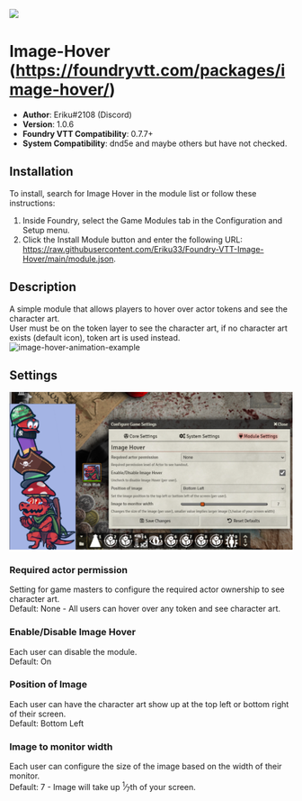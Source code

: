 ![](https://img.shields.io/badge/Foundry-v0.7.7-informational)

# Image-Hover (https://foundryvtt.com/packages/image-hover/)

* **Author**: Eriku#2108 (Discord)
* **Version**: 1.0.6
* **Foundry VTT Compatibility**: 0.7.7+
* **System Compatibility**: dnd5e and maybe others but have not checked.

## Installation
To install, search for Image Hover in the module list or follow these instructions:

1.  Inside Foundry, select the Game Modules tab in the Configuration and Setup menu.
2.  Click the Install Module button and enter the following URL:<br>https://raw.githubusercontent.com/Eriku33/Foundry-VTT-Image-Hover/main/module.json.

## Description
A simple module that allows players to hover over actor tokens and see the character art.<br>
User must be on the token layer to see the character art, if no character art exists (default icon), token art is used instead.
![image-hover-animation-example](pics/image-hover-animation-example.gif)

## Settings
![preview](pics/image-hover-pic.PNG?raw=true)
### Required actor permission
Setting for game masters to configure the required actor ownership to see character art.<br>
Default: None - All users can hover over any token and see character art.
### Enable/Disable Image Hover
Each user can disable the module.<br>
Default: On
### Position of Image
Each user can have the character art show up at the top left or bottom right of their screen.<br>
Default: Bottom Left
### Image to monitor width
Each user can configure the size of the image based on the width of their monitor.<br>
Default: 7 - Image will take up <sup>1</sup>&frasl;<sub>7</sub>th of your screen.
